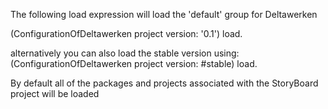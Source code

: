 The following load expression will load the 'default' group for Deltawerken

   (ConfigurationOfDeltawerken project version: '0.1') load.

   alternatively you can also load the stable version using:
	 (ConfigurationOfDeltawerken project version: #stable) load.

By default all of the packages and projects associated with the StoryBoard 
project will be loaded